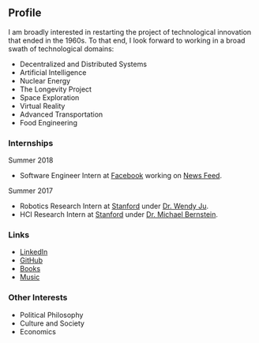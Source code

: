 ## Profile
I am broadly interested in restarting the project of technological innovation that ended in the 1960s. 
To that end, I look forward to working in a broad swath of technological domains:
* Decentralized and Distributed Systems
* Artificial Intelligence
* Nuclear Energy
* The Longevity Project
* Space Exploration
* Virtual Reality
* Advanced Transportation
* Food Engineering

### Internships
Summer 2018
* Software Engineer Intern at [Facebook](https://www.facebook.com) working on [News Feed](https://www.facebook.com/zuck/posts/10104445245963251).

Summer 2017
* Robotics Research Intern at [Stanford](https://www.stanford.edu/) under [Dr. Wendy Ju](http://wendyju.com/).
* HCI Research Intern at [Stanford](https://www.stanford.edu/) under [Dr. Michael Bernstein](https://hci.stanford.edu/msb/).

### Links
* [LinkedIn](https://linkedin.com/in/abhayvenkatesh)
* [GitHub](https://github.com/abhay-venkatesh)
* [Books](https://bookshelf.website/abhay/mixes/ul2b5/General-and-Surprising)
* [Music](https://www.last.fm/user/abhayvenkatesh)

### Other Interests
* Political Philosophy
* Culture and Society
* Economics
